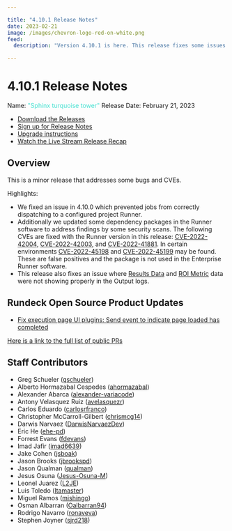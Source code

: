 ```yaml
---

title: "4.10.1 Release Notes"
date: 2023-02-21
image: /images/chevron-logo-red-on-white.png
feed:
  description: "Version 4.10.1 is here. This release fixes some issues with 4.10.0.  Check Release Notes for more info."

---
```


# 4.10.1 Release Notes

Name: <span style="color: turquoise"><span class="glyphicon glyphicon-tower"></span> "Sphinx turquoise tower"</span>
Release Date: February 21, 2023

- [Download the Releases](https://download.rundeck.com/)
- [Sign up for Release Notes](https://www.rundeck.com/release-notes-signup)
- [Upgrade instructions](/upgrading/)
- [Watch the Live Stream Release Recap](https://youtu.be/stDTPTNZJNM)

<VidStack src="youtube/stDTPTNZJNM"/>

## Overview

This is a minor release that addresses some bugs and CVEs. 

Highlights:

* We fixed an issue in 4.10.0 which prevented jobs from correctly dispatching to a configured project Runner. 
*  Additionally we updated some dependency packages in the Runner software to address findings by some security scans.  The following CVEs are fixed with the Runner version in this release: [CVE-2022-42004](https://nvd.nist.gov/vuln/detail/CVE-2022-42004), [CVE-2022-42003](https://nvd.nist.gov/vuln/detail/CVE-2022-42003), and [CVE-2022-41881](https://nvd.nist.gov/vuln/detail/CVE-2022-41881). In certain environments [CVE-2022-45198](https://nvd.nist.gov/vuln/detail/CVE-2022-45198) and [CVE-2022-45199](https://nvd.nist.gov/vuln/detail/CVE-2022-45199) may be found.  These are false positives and the package is not used in the Enterprise Runner software.
* This release also fixes an issue where [Results Data](/manual/execution-lifecycle/job-retry-failed-nodes.md) and [ROI Metric](/manual/execution-lifecycle/roi-metrics.md) data were not showing properly in the Output logs.


## Rundeck Open Source Product Updates

* [Fix execution page UI plugins: Send event to indicate page loaded has completed](https://github.com/rundeck/rundeck/pull/8151)


[Here is a link to the full list of public PRs](https://github.com/rundeck/rundeck/pulls?q=is%3Apr+milestone%3A4.10.1+is%3Aclosed)


## Staff Contributors

* Greg Schueler ([gschueler](https://github.com/gschueler))
* Alberto Hormazabal Cespedes ([ahormazabal](https://github.com/ahormazabal))
* Alexander Abarca ([alexander-variacode](https://github.com/alexander-variacode))
* Antony Velasquez Ruiz ([avelasquezr](https://github.com/avelasquezr))
* Carlos Eduardo ([carlosrfranco](https://github.com/carlosrfranco))
* Christopher McCarroll-Gilbert ([chrismcg14](https://github.com/chrismcg14))
* Darwis Narvaez ([DarwisNarvaezDev](https://github.com/DarwisNarvaezDev))
* Eric He ([ehe-pd](https://github.com/ehe-pd))
* Forrest Evans ([fdevans](https://github.com/fdevans))
* Imad Jafir ([imad6639](https://github.com/imad6639))
* Jake Cohen ([jsboak](https://github.com/jsboak))
* Jason Brooks ([jbrookspd](https://github.com/jbrookspd))
* Jason Qualman ([qualman](https://github.com/qualman))
* Jesus Osuna ([Jesus-Osuna-M](https://github.com/Jesus-Osuna-M))
* Leonel Juarez ([L2JE](https://github.com/L2JE))
* Luis Toledo ([ltamaster](https://github.com/ltamaster))
* Miguel Ramos ([mishingo](https://github.com/mishingo))
* Osman Albarran ([Oalbarran94](https://github.com/Oalbarran94))
* Rodrigo Navarro ([ronaveva](https://github.com/ronaveva))
* Stephen Joyner ([sjrd218](https://github.com/sjrd218))
